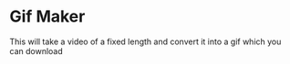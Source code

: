 # Gif Maker

This will take a video of a fixed length and convert it into a gif which you can download
